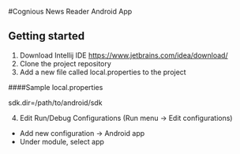 #Cognious News Reader Android App

## Getting started
1. Download Intellij IDE https://www.jetbrains.com/idea/download/
2. Clone the project repository
3. Add a new file called local.properties to the project

####Sample local.properties

sdk.dir=/path/to/android/sdk

4. Edit Run/Debug Configurations (Run menu -> Edit configurations)
  * Add new configuration -> Android app
  * Under module, select app